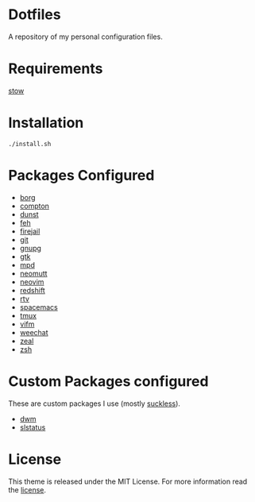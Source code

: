 # Dotfiles

A repository of my personal configuration files.

# Requirements

[stow](http://www.gnu.org/software/stow/)

# Installation

```shell
./install.sh
```

# Packages Configured

* [borg](https://www.borgbackup.org/)
* [compton](https://github.com/yshui/compton)
* [dunst](https://dunst-project.org/)
* [feh](https://linux.die.net/man/1/feh)
* [firejail](https://firejail.wordpress.com/)
* [git](https://git-scm.com/)
* [gnupg](https://gnupg.org/)
* [gtk](https://www.gtk.org/)
* [mpd](https://www.musicpd.org/)
* [neomutt](https://neomutt.org/)
* [neovim](https://neovim.io/)
* [redshift](http://jonls.dk/redshift/)
* [rtv](https://github.com/michael-lazar/rtv)
* [spacemacs](http://spacemacs.org/)
* [tmux](https://tmux.github.io/)
* [vifm](https://vifm.info/)
* [weechat](https://weechat.org/)
* [zeal](https://zealdocs.org/)
* [zsh](https://www.zsh.org/)

# Custom Packages configured

These are custom packages I use (mostly [suckless](https://suckless.org/)).

* [dwm](https://github.com/alrayyes/dwm)
* [slstatus](https://github.com/alrayyes/slstatus)

# License

This theme is released under the MIT License. For more information read the [license][license].

[license]: LICENSE.md
